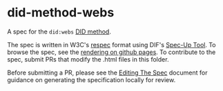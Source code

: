 # did-method-webs

A spec for the `did:webs` [DID method](https://w3c-ccg.github.io/did-spec/#specific-did-method-schemes).

The spec is written in W3C's [respec](https://dev.w3.org/2008/video/mediaann/ReSpec.js/documentation.html) format using DIF's [Spec-Up Tool](https://github.com/decentralized-identity/spec-up).
To browse the spec, see the [rendering on github pages](https://dhh1128.github.io/did-method-webs/index.html). To contribute to the spec, submit PRs that modify the .html files in this folder.

Before submitting a PR, please see the [Editing The Spec](./EditingTheSpec.md) document for guidance on generating the specification locally for review.
